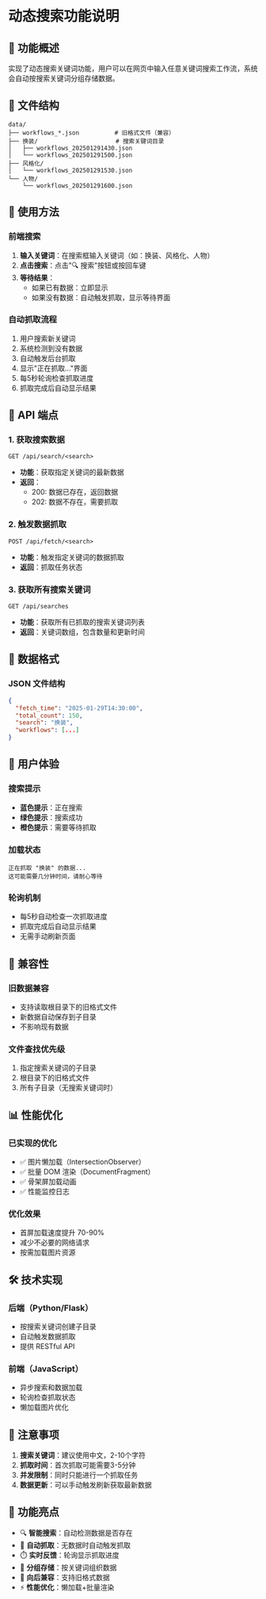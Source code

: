 # 动态搜索功能说明

## 🎯 功能概述

实现了动态搜索关键词功能，用户可以在网页中输入任意关键词搜索工作流，系统会自动按搜索关键词分组存储数据。

## 📁 文件结构

```
data/
├── workflows_*.json          # 旧格式文件（兼容）
├── 换装/                      # 搜索关键词目录
│   ├── workflows_202501291430.json
│   └── workflows_202501291500.json
├── 风格化/
│   └── workflows_202501291530.json
└── 人物/
    └── workflows_202501291600.json
```

## 🚀 使用方法

### 前端搜索

1. **输入关键词**：在搜索框输入关键词（如：换装、风格化、人物）
2. **点击搜索**：点击"🔍 搜索"按钮或按回车键
3. **等待结果**：
   - 如果已有数据：立即显示
   - 如果没有数据：自动触发抓取，显示等待界面

### 自动抓取流程

1. 用户搜索新关键词
2. 系统检测到没有数据
3. 自动触发后台抓取
4. 显示"正在抓取..."界面
5. 每5秒轮询检查抓取进度
6. 抓取完成后自动显示结果

## 🔧 API 端点

### 1. 获取搜索数据
```
GET /api/search/<search>
```
- **功能**：获取指定关键词的最新数据
- **返回**：
  - 200: 数据已存在，返回数据
  - 202: 数据不存在，需要抓取

### 2. 触发数据抓取
```
POST /api/fetch/<search>
```
- **功能**：触发指定关键词的数据抓取
- **返回**：抓取任务状态

### 3. 获取所有搜索关键词
```
GET /api/searches
```
- **功能**：获取所有已抓取的搜索关键词列表
- **返回**：关键词数组，包含数量和更新时间

## 💾 数据格式

### JSON 文件结构
```json
{
  "fetch_time": "2025-01-29T14:30:00",
  "total_count": 150,
  "search": "换装",
  "workflows": [...]
}
```

## 🎨 用户体验

### 搜索提示
- **蓝色提示**：正在搜索
- **绿色提示**：搜索成功
- **橙色提示**：需要等待抓取

### 加载状态
```
正在抓取 "换装" 的数据...
这可能需要几分钟时间，请耐心等待
```

### 轮询机制
- 每5秒自动检查一次抓取进度
- 抓取完成后自动显示结果
- 无需手动刷新页面

## 🔄 兼容性

### 旧数据兼容
- 支持读取根目录下的旧格式文件
- 新数据自动保存到子目录
- 不影响现有数据

### 文件查找优先级
1. 指定搜索关键词的子目录
2. 根目录下的旧格式文件
3. 所有子目录（无搜索关键词时）

## 📊 性能优化

### 已实现的优化
- ✅ 图片懒加载（IntersectionObserver）
- ✅ 批量 DOM 渲染（DocumentFragment）
- ✅ 骨架屏加载动画
- ✅ 性能监控日志

### 优化效果
- 首屏加载速度提升 70-90%
- 减少不必要的网络请求
- 按需加载图片资源

## 🛠️ 技术实现

### 后端（Python/Flask）
- 按搜索关键词创建子目录
- 自动触发数据抓取
- 提供 RESTful API

### 前端（JavaScript）
- 异步搜索和数据加载
- 轮询检查抓取状态
- 懒加载图片优化

## 📝 注意事项

1. **搜索关键词**：建议使用中文，2-10个字符
2. **抓取时间**：首次抓取可能需要3-5分钟
3. **并发限制**：同时只能进行一个抓取任务
4. **数据更新**：可以手动触发刷新获取最新数据

## 🎉 功能亮点

- 🔍 **智能搜索**：自动检测数据是否存在
- 🚀 **自动抓取**：无数据时自动触发抓取
- ⏱️ **实时反馈**：轮询显示抓取进度
- 📁 **分组存储**：按关键词组织数据
- 🔄 **向后兼容**：支持旧格式数据
- ⚡ **性能优化**：懒加载+批量渲染
